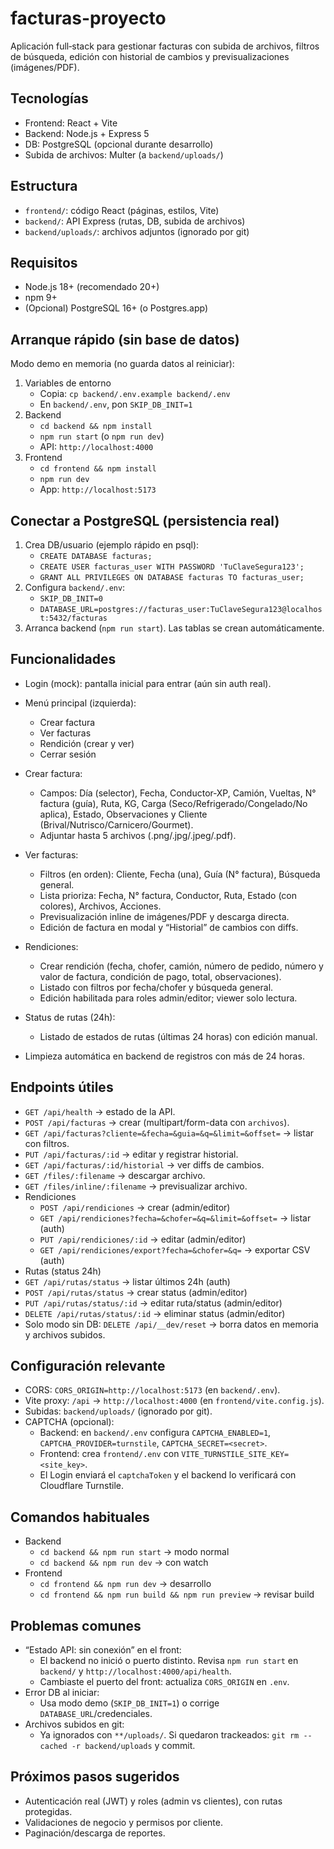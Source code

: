 # facturas-proyecto

Aplicación full‑stack para gestionar facturas con subida de archivos, filtros de búsqueda, edición con historial de cambios y previsualizaciones (imágenes/PDF).

## Tecnologías
- Frontend: React + Vite
- Backend: Node.js + Express 5
- DB: PostgreSQL (opcional durante desarrollo)
- Subida de archivos: Multer (a `backend/uploads/`)

## Estructura
- `frontend/`: código React (páginas, estilos, Vite)
- `backend/`: API Express (rutas, DB, subida de archivos)
- `backend/uploads/`: archivos adjuntos (ignorado por git)

## Requisitos
- Node.js 18+ (recomendado 20+)
- npm 9+
- (Opcional) PostgreSQL 16+ (o Postgres.app)

## Arranque rápido (sin base de datos)
Modo demo en memoria (no guarda datos al reiniciar):
1) Variables de entorno
   - Copia: `cp backend/.env.example backend/.env`
   - En `backend/.env`, pon `SKIP_DB_INIT=1`
2) Backend
   - `cd backend && npm install`
   - `npm run start` (o `npm run dev`)
   - API: `http://localhost:4000`
3) Frontend
   - `cd frontend && npm install`
   - `npm run dev`
   - App: `http://localhost:5173`

## Conectar a PostgreSQL (persistencia real)
1) Crea DB/usuario (ejemplo rápido en psql):
   - `CREATE DATABASE facturas;`
   - `CREATE USER facturas_user WITH PASSWORD 'TuClaveSegura123';`
   - `GRANT ALL PRIVILEGES ON DATABASE facturas TO facturas_user;`
2) Configura `backend/.env`:
   - `SKIP_DB_INIT=0`
   - `DATABASE_URL=postgres://facturas_user:TuClaveSegura123@localhost:5432/facturas`
3) Arranca backend (`npm run start`). Las tablas se crean automáticamente.

## Funcionalidades
- Login (mock): pantalla inicial para entrar (aún sin auth real).
- Menú principal (izquierda):
  - Crear factura
  - Ver facturas
  - Rendición (crear y ver)
  - Cerrar sesión
- Crear factura:
  - Campos: Día (selector), Fecha, Conductor‑XP, Camión, Vueltas, N° factura (guía), Ruta, KG, Carga (Seco/Refrigerado/Congelado/No aplica), Estado, Observaciones y Cliente (Brival/Nutrisco/Carnicero/Gourmet).
  - Adjuntar hasta 5 archivos (.png/.jpg/.jpeg/.pdf).
- Ver facturas:
  - Filtros (en orden): Cliente, Fecha (una), Guía (N° factura), Búsqueda general.
  - Lista prioriza: Fecha, N° factura, Conductor, Ruta, Estado (con colores), Archivos, Acciones.
  - Previsualización inline de imágenes/PDF y descarga directa.
  - Edición de factura en modal y “Historial” de cambios con diffs.

- Rendiciones:
  - Crear rendición (fecha, chofer, camión, número de pedido, número y valor de factura, condición de pago, total, observaciones).
  - Listado con filtros por fecha/chofer y búsqueda general.
  - Edición habilitada para roles admin/editor; viewer solo lectura.

- Status de rutas (24h):
  - Listado de estados de rutas (últimas 24 horas) con edición manual.
 - Limpieza automática en backend de registros con más de 24 horas.

## Endpoints útiles
- `GET /api/health` → estado de la API.
- `POST /api/facturas` → crear (multipart/form-data con `archivos`).
- `GET /api/facturas?cliente=&fecha=&guia=&q=&limit=&offset=` → listar con filtros.
- `PUT /api/facturas/:id` → editar y registrar historial.
- `GET /api/facturas/:id/historial` → ver diffs de cambios.
- `GET /files/:filename` → descargar archivo.
- `GET /files/inline/:filename` → previsualizar archivo.
- Rendiciones
  - `POST /api/rendiciones` → crear (admin/editor)
  - `GET /api/rendiciones?fecha=&chofer=&q=&limit=&offset=` → listar (auth)
  - `PUT /api/rendiciones/:id` → editar (admin/editor)
  - `GET /api/rendiciones/export?fecha=&chofer=&q=` → exportar CSV (auth)
 - Rutas (status 24h)
 - `GET /api/rutas/status` → listar últimos 24h (auth)
  - `POST /api/rutas/status` → crear status (admin/editor)
  - `PUT /api/rutas/status/:id` → editar ruta/status (admin/editor)
  - `DELETE /api/rutas/status/:id` → eliminar status (admin/editor)
- Solo modo sin DB: `DELETE /api/__dev/reset` → borra datos en memoria y archivos subidos.

## Configuración relevante
- CORS: `CORS_ORIGIN=http://localhost:5173` (en `backend/.env`).
- Vite proxy: `/api` → `http://localhost:4000` (en `frontend/vite.config.js`).
- Subidas: `backend/uploads/` (ignorado por git).
- CAPTCHA (opcional):
  - Backend: en `backend/.env` configura `CAPTCHA_ENABLED=1`, `CAPTCHA_PROVIDER=turnstile`, `CAPTCHA_SECRET=<secret>`.
  - Frontend: crea `frontend/.env` con `VITE_TURNSTILE_SITE_KEY=<site_key>`.
  - El Login enviará el `captchaToken` y el backend lo verificará con Cloudflare Turnstile.

## Comandos habituales
- Backend
  - `cd backend && npm run start` → modo normal
  - `cd backend && npm run dev` → con watch
- Frontend
  - `cd frontend && npm run dev` → desarrollo
  - `cd frontend && npm run build && npm run preview` → revisar build

## Problemas comunes
- “Estado API: sin conexión” en el front:
  - El backend no inició o puerto distinto. Revisa `npm run start` en `backend/` y `http://localhost:4000/api/health`.
  - Cambiaste el puerto del front: actualiza `CORS_ORIGIN` en `.env`.
- Error DB al iniciar:
  - Usa modo demo (`SKIP_DB_INIT=1`) o corrige `DATABASE_URL`/credenciales.
- Archivos subidos en git:
  - Ya ignorados con `**/uploads/`. Si quedaron trackeados: `git rm --cached -r backend/uploads` y commit.

## Próximos pasos sugeridos
- Autenticación real (JWT) y roles (admin vs clientes), con rutas protegidas.
- Validaciones de negocio y permisos por cliente.
- Paginación/descarga de reportes.
